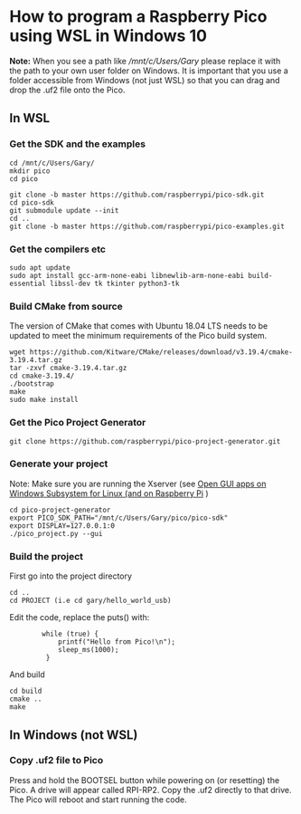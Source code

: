 # How to program a Raspberry Pico using WSL in Windows 10

**Note:** When you see a path like _/mnt/c/Users/Gary_ please replace it with the path to your own user folder on Windows. It is important that you use a folder accessible from Windows (not just WSL) so that you can drag and drop the .uf2 file onto the Pico.

## In WSL
### Get the SDK and the examples
```
cd /mnt/c/Users/Gary/
mkdir pico
cd pico

git clone -b master https://github.com/raspberrypi/pico-sdk.git
cd pico-sdk
git submodule update --init
cd ..
git clone -b master https://github.com/raspberrypi/pico-examples.git
```
### Get the compilers etc
```
sudo apt update
sudo apt install gcc-arm-none-eabi libnewlib-arm-none-eabi build-essential libssl-dev tk tkinter python3-tk
```

### Build CMake from source
The version of CMake that comes with Ubuntu 18.04 LTS needs to be updated to meet the minimum requirements of the Pico build system.

```
wget https://github.com/Kitware/CMake/releases/download/v3.19.4/cmake-3.19.4.tar.gz
tar -zxvf cmake-3.19.4.tar.gz
cd cmake-3.19.4/
./bootstrap
make
sudo make install
```

### Get the Pico Project Generator

```
git clone https://github.com/raspberrypi/pico-project-generator.git
```

### Generate your project

Note: Make sure you are running the Xserver (see [Open GUI apps on Windows Subsystem for Linux (and on Raspberry Pi](https://www.youtube.com/watch?v=ymV7j003ETA) )

```
cd pico-project-generator
export PICO_SDK_PATH="/mnt/c/Users/Gary/pico/pico-sdk"
export DISPLAY=127.0.0.1:0
./pico_project.py --gui
```

### Build the project
First go into the project directory
```
cd ..
cd PROJECT (i.e cd gary/hello_world_usb)
```
Edit the code, replace the puts() with:
```
        while (true) {
            printf("Hello from Pico!\n");
            sleep_ms(1000);
         }
```
And build
```
cd build
cmake ..
make
```

## In Windows (not WSL)
### Copy .uf2 file to Pico

Press and hold the BOOTSEL button while powering on (or resetting) the Pico. A drive will appear called RPI-RP2. Copy the .uf2 directly to that drive. The Pico will reboot and start running the code.
